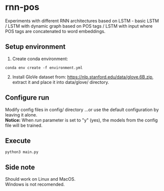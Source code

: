 # rnn-pos
Experiments with different RNN architectures based on LSTM - basic LSTM / LSTM with dynamic graph based on POS tags / LSTM with input where POS tags are concatenated to word embeddings.


## Setup environment
1. Create conda environment:
```
conda env create -f environment.yml
```
2. Install GloVe dataset from: https://nlp.stanford.edu/data/glove.6B.zip, extract it and place it into data/glove/ directory.

## Configure run
Modify config files in config/ directory
...or use the default configuration by leaving it alone.  
**Notice:** When *run* parameter is set to "y" (yes), the models from the config file will be trained.

## Execute
```
python3 main.py
```

## Side note
Should work on Linux and MacOS.  
Windows is not recomended.
